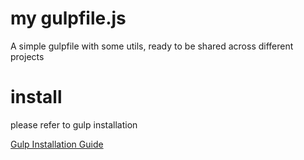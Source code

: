 # my gulpfile.js
A simple gulpfile with some utils, ready to be shared across different projects

# install
please refer to gulp installation

[Gulp Installation Guide](https://gulpjs.com/docs/en/getting-started/quick-start)
